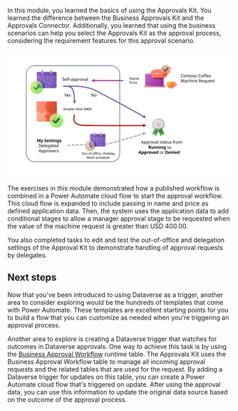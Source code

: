 In this module, you learned the basics of using the Approvals Kit. You learned the difference between the Business Approvals Kit and the Approvals Connector. Additionally, you learned that using the business scenarios can help you select the Approvals Kit as the approval process, considering the requirement features for this approval scenario.

![Contoso Coffee diagram that reviews the machine request, self-approval, manager approval, and out of office handling.](../media/contoso-coffee-example.svg)

The exercises in this module demonstrated how a published workflow is combined in a Power Automate cloud flow to start the approval workflow. This cloud flow is expanded to include passing in name and price as defined application data. Then, the system uses the application data to add conditional stages to allow a manager approval stage to be requested when the value of the machine request is greater than USD 400.00.

You also completed tasks to edit and test the out-of-office and delegation settings of the Approval Kit to demonstrate handling of approval requests by delegates.

## Next steps

Now that you've been introduced to using Dataverse as a trigger, another area to consider exploring would be the hundreds of templates that come with Power Automate. These templates are excellent starting points for you to build a flow that you can customize as needed when you're triggering an approval process.

Another area to explore is creating a Dataverse trigger that watches for outcomes in Dataverse approvals. One way to achieve this task is by using the [Business Approval Workflow](/power-automate/guidance/business-approvals-templates/content?azure-portal=true#runtime-tables) runtime table. The Approvals Kit uses the Business Approval Workflow table to manage all incoming approval requests and the related tables that are used for the request. By adding a Dataverse trigger for updates on this table, you can create a Power Automate cloud flow that's triggered on update. After using the approval data, you can use this information to update the original data source based on the outcome of the approval process.
